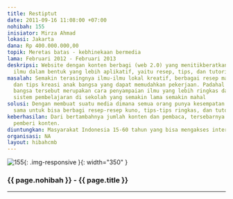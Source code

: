 ```yaml
---
title: Restiptut
date: 2011-09-16 11:08:00 +07:00
nohibah: 155
inisiator: Mirza Ahmad
lokasi: Jakarta
dana: Rp 400.000.000,00
topik: Meretas batas - kebhinekaan bermedia
lama: Februari 2012 - Februari 2013
deskripsi: Website dengan konten berbagi (web 2.0) yang menitikberatkan pada berbagi
  ilmu dalam bentuk yang lebih aplikatif, yaitu resep, tips, dan tutorial dari membernya
masalah: Semakin terasingnya ilmu-ilmu lokal kreatif, berbagai resep makanan minuman,
  dan tips kreasi anak bangsa yang dapat memudahkan pekerjaan. Padahal kekayaan bidaya
  bangsa tersebut merupakan cara penyampaian ilmu yang lebih ringkas dan praktis daripada
  sistem pembelajaran di sekolah yang semakin lama semakin mahal
solusi: Dengan membuat suatu media dimana semua orang punya kesempatan yang relatif
  sama untuk bisa berbagi resep-resep kuno, tips-tips ringkas, dan tutorial pelajaran
keberhasilan: Dari bertambahnya jumlah konten dan pembaca, tersebarnya pembaca, dan
  pemberi konten.
diuntungkan: Masyarakat Indonesia 15-60 tahun yang bisa mengakses internet
organisasi: NA
layout: hibahcmb
---
```


![155](/static/img/hibahcmb/155.png){: .img-responsive }{: width="350" }

### {{ page.nohibah }} - {{ page.title }}

---
